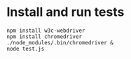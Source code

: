 # Install and run tests

```
npm install w3c-webdriver
npm install chromedriver
./node_modules/.bin/chromedriver &
node test.js
```
